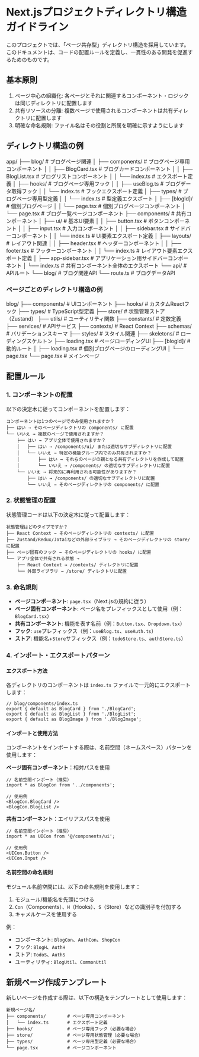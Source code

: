 # Next.jsプロジェクトディレクトリ構造ガイドライン

このプロジェクトでは、「ページ共存型」ディレクトリ構造を採用しています。
このドキュメントは、コードの配置ルールを定義し、一貫性のある開発を促進するためのものです。

## 基本原則

1. ページ中心の組織化: 各ページとそれに関連するコンポーネント・ロジックは同じディレクトリに配置します
2. 共有リソースの分離: 複数ページで使用されるコンポーネントは共有ディレクトリに配置します
3. 明確な命名規則: ファイル名はその役割と所属を明確に示すようにします

## ディレクトリ構造の例

app/
├── blog/                  # ブログページ関連
│   ├── components/        # ブログページ専用コンポーネント
│   │   ├── BlogCard.tsx   # ブログカードコンポーネント
│   │   ├── BlogList.tsx   # ブログリストコンポーネント
│   │   └── index.ts       # エクスポート定義
│   ├── hooks/             # ブログページ専用フック
│   │   ├── useBlog.ts     # ブログデータ取得フック
│   │   └── index.ts       # フックエクスポート定義
│   ├── types/             # ブログページ専用型定義
│   │   └── index.ts       # 型定義エクスポート
│   ├── [blogId]/          # 個別ブログページ
│   │   └── page.tsx       # 個別ブログページコンポーネント
│   └── page.tsx           # ブログ一覧ページコンポーネント
├── components/            # 共有コンポーネント
│   ├── ui/                # 基本UI要素
│   │   ├── button.tsx     # ボタンコンポーネント
│   │   ├── input.tsx      # 入力コンポーネント
│   │   ├── sidebar.tsx    # サイドバーコンポーネント
│   │   └── index.ts       # UI要素エクスポート定義
│   ├── layouts/           # レイアウト関連
│   │   ├── header.tsx     # ヘッダーコンポーネント
│   │   ├── footer.tsx     # フッターコンポーネント
│   │   └── index.ts       # レイアウト要素エクスポート定義
│   ├── app-sidebar.tsx    # アプリケーション用サイドバーコンポーネント
│   └── index.ts           # 共有コンポーネント全体のエクスポート
└── api/                   # APIルート
    └── blog/              # ブログ関連API
        └── route.ts       # ブログデータAPI
        
### ページごとのディレクトリ構造の例

blog/
├── components/       # UIコンポーネント
├── hooks/            # カスタムReactフック
├── types/            # TypeScript型定義
├── store/            # 状態管理ストア（Zustand）
├── utils/            # ユーティリティ関数
├── constants/        # 定数定義
├── services/         # APIサービス
├── contexts/         # React Context
├── schemas/          # バリデーションスキーマ
├── styles/           # スタイル関連
├── skeletons/        # ローディングスケルトン
├── loading.tsx       # ページローディングUI
├── [blogId]/         # 動的ルート
│   ├── loading.tsx   # 個別ブログページのローディングUI
│   └── page.tsx
└── page.tsx          # メインページ

## 配置ルール

### 1. コンポーネントの配置

以下の決定木に従ってコンポーネントを配置します：

```
コンポーネントは1つのページでのみ使用されますか？
├── はい → そのページディレクトリの components/ に配置
└── いいえ → 複数のページで使用されますか？
    ├── はい → アプリ全体で使用されますか？
    │   ├── はい → /components/ui/ または適切なサブディレクトリに配置
    │   └── いいえ → 特定の機能グループ内でのみ共有されますか？
    │       ├── はい → それらのページの親となる共有ディレクトリを作成して配置
    │       └── いいえ → /components/ の適切なサブディレクトリに配置
    └── いいえ → 将来的に再利用される可能性がありますか？
        ├── はい → /components/ の適切なサブディレクトリに配置
        └── いいえ → そのページディレクトリの components/ に配置
```

### 2. 状態管理の配置

状態管理コードは以下の決定木に従って配置します：

```
状態管理はどのタイプですか？
├── React Context → そのページディレクトリの contexts/ に配置
├── Zustand/Redux/Jotaiなどの外部ライブラリ → そのページディレクトリの store/ に配置
├── ページ固有のフック → そのページディレクトリの hooks/ に配置
└── アプリ全体で共有される状態 → 
    ├── React Context → /contexts/ ディレクトリに配置
    └── 外部ライブラリ → /store/ ディレクトリに配置
```

### 3. 命名規則

- **ページコンポーネント**: `page.tsx`（Next.jsの規約に従う）
- **ページ固有コンポーネント**: ページ名をプレフィックスとして使用（例：`BlogCard.tsx`）
- **共有コンポーネント**: 機能を表す名前（例：`Button.tsx`、`Dropdown.tsx`）
- **フック**: `use`プレフィックス（例：`useBlog.ts`、`useAuth.ts`）
- **ストア**: 機能名+`Store`サフィックス（例：`todoStore.ts`、`authStore.ts`）

### 4. インポート・エクスポートパターン

#### エクスポート方法

各ディレクトリのコンポーネントは `index.ts` ファイルで一元的にエクスポートします：

```tsx
// blog/components/index.ts
export { default as BlogCard } from './BlogCard';
export { default as BlogList } from './BlogList';
export { default as BlogImage } from './BlogImage';
```

#### インポートと使用方法

コンポーネントをインポートする際は、名前空間（ネームスペース）パターンを使用します：

**ページ固有コンポーネント**：相対パスを使用
  ```tsx
  // 名前空間インポート（推奨）
  import * as BlogCon from '../components';
  
  // 使用例
  <BlogCon.BlogCard />
  <BlogCon.BlogList />
  ```

**共有コンポーネント**：エイリアスパスを使用
  ```tsx
  // 名前空間インポート（推奨）
  import * as UICon from '@/components/ui';
  
  // 使用例
  <UICon.Button />
  <UICon.Input />
  ```

#### 名前空間の命名規則

モジュール名前空間には、以下の命名規則を使用します：

1. モジュール/機能名を先頭につける
2. `Con`（Components）、`H`（Hooks）、`S`（Store）などの識別子を付加する
3. キャメルケースを使用する

例：
- コンポーネント: `BlogCon`、`AuthCon`、`ShopCon`
- フック: `BlogH`、`AuthH`
- ストア: `TodoS`、`AuthS`
- ユーティリティ: `BlogUtil`、`CommonUtil`

## 新規ページ作成テンプレート

新しいページを作成する際は、以下の構造をテンプレートとして使用します：

```
新規ページ名/
├── components/        # ページ専用コンポーネント
│   └── index.ts       # エクスポート定義
├── hooks/             # ページ専用フック（必要な場合）
├── store/             # ページ専用状態管理（必要な場合）
├── types/             # ページ専用型定義（必要な場合）
└── page.tsx           # ページコンポーネント
```